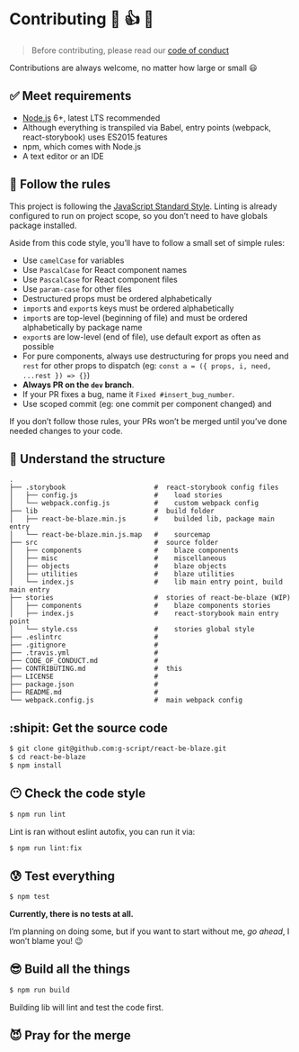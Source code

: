 # Contributing :100: :thumbsup: :yellow_heart:

> Before contributing, please read our [code of conduct][code of conduct]

Contributions are always welcome, no matter how large or small :smiley:

## :white_check_mark: Meet requirements

* [Node.js][node] 6+, latest LTS recommended
 * Although everything is transpiled via Babel, entry points (webpack, react-storybook) uses ES2015 features
* npm, which comes with Node.js
* A text editor or an IDE

## :cop: Follow the rules

This project is following the [JavaScript Standard Style][standard]. Linting is already configured to run on project scope, so you don’t need to have globals package installed.

Aside from this code style, you’ll have to follow a small set of simple rules:

* Use `camelCase` for variables
* Use `PascalCase` for React component names
* Use `PascalCase` for React component files
* Use `param-case` for other files
* Destructured props must be ordered alphabetically
* `import`s and `export`s keys must be ordered alphabetically
* `import`s are top-level (beginning of file) and must be ordered alphabetically by package name
* `export`s are low-level (end of file), use default export as often as possible
* For pure components, always use destructuring for props you need and `rest` for other props to dispatch (eg: `const a = ({ props, i, need, ...rest }) => {}`)
* **Always PR on the `dev` branch**.
* If your PR fixes a bug, name it `Fixed #insert_bug_number`.
* Use scoped commit (eg: one commit per component changed) and

If you don’t follow those rules, your PRs won’t be merged until you’ve done needed changes to your code.

## :mag_right: Understand the structure

```
.
├── .storybook                      #  react-storybook config files
│   ├── config.js                   #    load stories
│   └── webpack.config.js           #    custom webpack config
├── lib                             #  build folder
│   ├── react-be-blaze.min.js       #    builded lib, package main entry
│   └── react-be-blaze.min.js.map   #    sourcemap
├── src                             #  source folder
│   ├── components                  #    blaze components
│   ├── misc                        #    miscellaneous
│   ├── objects                     #    blaze objects
│   ├── utilities                   #    blaze utilities
│   └── index.js                    #    lib main entry point, build main entry
├── stories                         #  stories of react-be-blaze (WIP)
│   ├── components                  #    blaze components stories
│   ├── index.js                    #    react-storybook main entry point
│   └── style.css                   #    stories global style
├── .eslintrc                       #
├── .gitignore                      #
├── .travis.yml                     #
├── CODE_OF_CONDUCT.md              #
├── CONTRIBUTING.md                 #  this
├── LICENSE                         #
├── package.json                    #
├── README.md                       #
└── webpack.config.js               #  main webpack config
```

## :shipit: Get the source code

```sh
$ git clone git@github.com:g-script/react-be-blaze.git
$ cd react-be-blaze
$ npm install
```

## :no_mouth: Check the code style

```sh
$ npm run lint
```

Lint is ran without eslint autofix, you can run it via:

```sh
$ npm run lint:fix
```

## :cold_sweat: Test everything

```sh
$ npm test
```

**Currently, there is no tests at all.**

I’m planning on doing some, but if you want to start without me, *go ahead*, I won’t blame you! :wink:

## :sunglasses: Build all the things

```sh
$ npm run build
```

Building lib will lint and test the code first.

## :smiling_imp: Pray for the merge

[code of conduct]: CODE_OF_CONDUCT.md
[node]: https://nodejs.org/en/download
[standard]: http://standardjs.com
